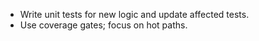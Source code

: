 ---
---
- Write unit tests for new logic and update affected tests.
- Use coverage gates; focus on hot paths.
